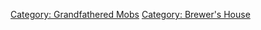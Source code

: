 [Category: Grandfathered Mobs](Category:_Grandfathered_Mobs "wikilink")
[Category: Brewer's House](Category:_Brewer's_House "wikilink")
